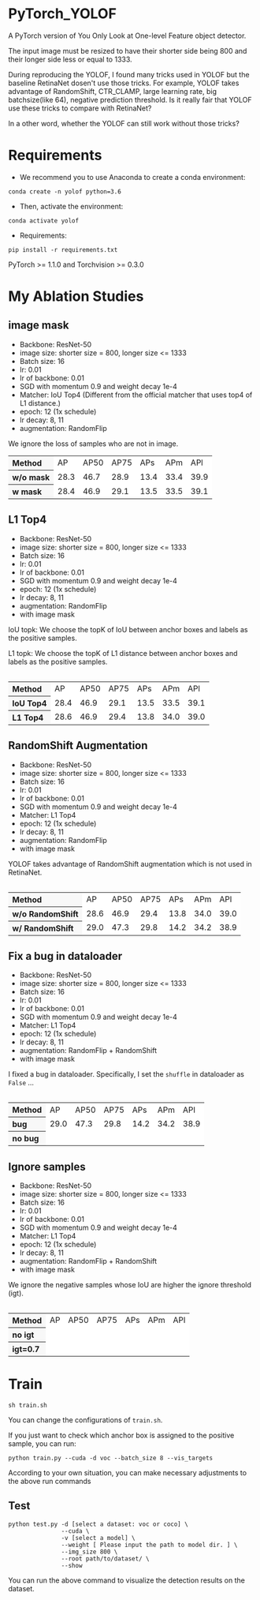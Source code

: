 # PyTorch_YOLOF
A PyTorch version of You Only Look at One-level Feature object detector.

The input image must be resized to have their shorter side being 800 and their longer side less or equal to
1333. 

During reproducing the YOLOF, I found many tricks used in YOLOF but the baseline RetinaNet dosen't use those tricks.
For example, YOLOF takes advantage of RandomShift, CTR_CLAMP, large learning rate, big batchsize(like 64), negative prediction threshold. Is it really fair that YOLOF use these tricks to compare with RetinaNet?

In a other word, whether the YOLOF can still work without those tricks?

# Requirements
- We recommend you to use Anaconda to create a conda environment:
```Shell
conda create -n yolof python=3.6
```

- Then, activate the environment:
```Shell
conda activate yolof
```

- Requirements:
```Shell
pip install -r requirements.txt 
```
PyTorch >= 1.1.0 and Torchvision >= 0.3.0

# My Ablation Studies

## image mask
- Backbone: ResNet-50
- image size: shorter size = 800, longer size <= 1333
- Batch size: 16
- lr: 0.01
- lr of backbone: 0.01
- SGD with momentum 0.9 and weight decay 1e-4
- Matcher: IoU Top4 (Different from the official matcher that uses top4 of L1 distance.)
- epoch: 12 (1x schedule)
- lr decay: 8, 11
- augmentation: RandomFlip

We ignore the loss of samples who are not in image.

<table><tbody>
<tr><th align="left" bgcolor=#f8f8f8> Method </th><td bgcolor=white> AP   </td><td bgcolor=white> AP50 </td><td bgcolor=white> AP75 </td><td bgcolor=white>  APs  </td><td bgcolor=white>  APm  </td><td bgcolor=white>  APl  </td></tr>

<tr><th align="left" bgcolor=#f8f8f8> w/o mask </th><td bgcolor=white> 28.3 </td><td bgcolor=white> 46.7 </td><td bgcolor=white> 28.9 </td><td bgcolor=white> 13.4 </td><td bgcolor=white> 33.4 </td><td bgcolor=white> 39.9 </td></tr>

<tr><th align="left" bgcolor=#f8f8f8> w mask   </th><td bgcolor=white> 28.4 </td><td bgcolor=white> 46.9 </td><td bgcolor=white> 29.1 </td><td bgcolor=white> 13.5 </td><td bgcolor=white> 33.5 </td><td bgcolor=white> 39.1 </td></tr>

<table><tbody>

## L1 Top4
- Backbone: ResNet-50
- image size: shorter size = 800, longer size <= 1333
- Batch size: 16
- lr: 0.01
- lr of backbone: 0.01
- SGD with momentum 0.9 and weight decay 1e-4
- epoch: 12 (1x schedule)
- lr decay: 8, 11
- augmentation: RandomFlip
- with image mask

IoU topk: We choose the topK of IoU between anchor boxes and labels as the positive samples.

L1 topk: We choose the topK of L1 distance between anchor boxes and labels as the positive samples.

<table><tbody>
<tr><th align="left" bgcolor=#f8f8f8> Method </th><td bgcolor=white> AP   </td><td bgcolor=white> AP50 </td><td bgcolor=white> AP75 </td><td bgcolor=white>  APs  </td><td bgcolor=white>  APm  </td><td bgcolor=white>  APl  </td></tr>

<tr><th align="left" bgcolor=#f8f8f8> IoU Top4  </th><td bgcolor=white> 28.4 </td><td bgcolor=white> 46.9 </td><td bgcolor=white> 29.1 </td><td bgcolor=white> 13.5 </td><td bgcolor=white> 33.5 </td><td bgcolor=white> 39.1 </td></tr>

<tr><th align="left" bgcolor=#f8f8f8> L1 Top4 </th><td bgcolor=white> 28.6 </td><td bgcolor=white> 46.9 </td><td bgcolor=white> 29.4 </td><td bgcolor=white> 13.8 </td><td bgcolor=white> 34.0 </td><td bgcolor=white> 39.0 </td></tr>

<table><tbody>

## RandomShift Augmentation
- Backbone: ResNet-50
- image size: shorter size = 800, longer size <= 1333
- Batch size: 16
- lr: 0.01
- lr of backbone: 0.01
- SGD with momentum 0.9 and weight decay 1e-4
- Matcher: L1 Top4
- epoch: 12 (1x schedule)
- lr decay: 8, 11
- augmentation: RandomFlip
- with image mask

YOLOF takes advantage of RandomShift augmentation which is not used in RetinaNet.

<table><tbody>
<tr><th align="left" bgcolor=#f8f8f8> Method </th><td bgcolor=white> AP   </td><td bgcolor=white> AP50 </td><td bgcolor=white> AP75 </td><td bgcolor=white>  APs  </td><td bgcolor=white>  APm  </td><td bgcolor=white>  APl  </td></tr>

<tr><th align="left" bgcolor=#f8f8f8> w/o RandomShift </th><td bgcolor=white> 28.6 </td><td bgcolor=white> 46.9 </td><td bgcolor=white> 29.4 </td><td bgcolor=white> 13.8 </td><td bgcolor=white> 34.0 </td><td bgcolor=white> 39.0 </td></tr>

<tr><th align="left" bgcolor=#f8f8f8> w/ RandomShift  </th><td bgcolor=white> 29.0 </td><td bgcolor=white> 47.3 </td><td bgcolor=white> 29.8 </td><td bgcolor=white> 14.2 </td><td bgcolor=white> 34.2 </td><td bgcolor=white> 38.9 </td></tr>

<table><tbody>


## Fix a bug in dataloader
- Backbone: ResNet-50
- image size: shorter size = 800, longer size <= 1333
- Batch size: 16
- lr: 0.01
- lr of backbone: 0.01
- SGD with momentum 0.9 and weight decay 1e-4
- Matcher: L1 Top4
- epoch: 12 (1x schedule)
- lr decay: 8, 11
- augmentation: RandomFlip + RandomShift
- with image mask

I fixed a bug in dataloader. Specifically, I set the `shuffle` in dataloader as `False` ...

<table><tbody>
<tr><th align="left" bgcolor=#f8f8f8> Method </th><td bgcolor=white> AP   </td><td bgcolor=white> AP50 </td><td bgcolor=white> AP75 </td><td bgcolor=white>  APs  </td><td bgcolor=white>  APm  </td><td bgcolor=white>  APl  </td></tr>

<tr><th align="left" bgcolor=#f8f8f8> bug  </th><td bgcolor=white> 29.0 </td><td bgcolor=white> 47.3 </td><td bgcolor=white> 29.8 </td><td bgcolor=white> 14.2 </td><td bgcolor=white> 34.2 </td><td bgcolor=white> 38.9 </td></tr>

<tr><th align="left" bgcolor=#f8f8f8> no bug </th><td bgcolor=white>   </td><td bgcolor=white>   </td><td bgcolor=white>  </td><td bgcolor=white>  </td><td bgcolor=white>  </td><td bgcolor=white>  </td></tr>

<table><tbody>

## Ignore samples
- Backbone: ResNet-50
- image size: shorter size = 800, longer size <= 1333
- Batch size: 16
- lr: 0.01
- lr of backbone: 0.01
- SGD with momentum 0.9 and weight decay 1e-4
- Matcher: L1 Top4
- epoch: 12 (1x schedule)
- lr decay: 8, 11
- augmentation: RandomFlip + RandomShift
- with image mask

We ignore the negative samples whose IoU are higher the ignore threshold (igt).

<table><tbody>
<tr><th align="left" bgcolor=#f8f8f8> Method </th><td bgcolor=white> AP   </td><td bgcolor=white> AP50 </td><td bgcolor=white> AP75 </td><td bgcolor=white>  APs  </td><td bgcolor=white>  APm  </td><td bgcolor=white>  APl  </td></tr>

<tr><th align="left" bgcolor=#f8f8f8> no igt </th><td bgcolor=white>  </td><td bgcolor=white>  </td><td bgcolor=white>  </td><td bgcolor=white>  </td><td bgcolor=white>  </td><td bgcolor=white>  </td></tr>

<tr><th align="left" bgcolor=#f8f8f8> igt=0.7 </th><td bgcolor=white>   </td><td bgcolor=white>   </td><td bgcolor=white>  </td><td bgcolor=white>  </td><td bgcolor=white>  </td><td bgcolor=white>  </td></tr>

<table><tbody>


# Train
```Shell
sh train.sh
```

You can change the configurations of `train.sh`.

If you just want to check which anchor box is assigned to the positive sample, you can run:
```Shell
python train.py --cuda -d voc --batch_size 8 --vis_targets
```

According to your own situation, you can make necessary adjustments to the above run commands

## Test
```Shell
python test.py -d [select a dataset: voc or coco] \
               --cuda \
               -v [select a model] \
               --weight [ Please input the path to model dir. ] \
               --img_size 800 \
               --root path/to/dataset/ \
               --show
```

You can run the above command to visualize the detection results on the dataset.
